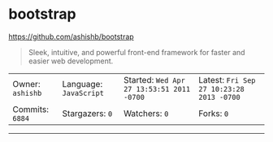 # bootstrap

https://github.com/ashishb/bootstrap
<blockquote>
Sleek, intuitive, and powerful front-end framework for faster and easier web development.
</blockquote>

<table>
<tr><td>Owner: <code>ashishb</code></td>
    <td>Language: <code>JavaScript</code></td>
    <td>Started: <code>Wed Apr 27 13:53:51 2011 -0700</code></td>
    <td>Latest: <code>Fri Sep 27 10:23:28 2013 -0700</code></td></tr>
<tr><td>Commits: <code>6884</code></td>
    <td>Stargazers: <code>0</code></td>
    <td>Watchers: <code>0</code></td>
    <td>Forks: <code>0</code></td></tr>
</table>

---

